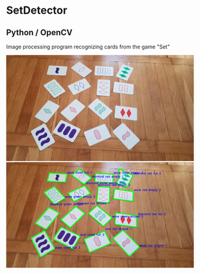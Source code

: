 # SetDetector

## Python / OpenCV

Image processing program recognizing cards from the game "Set"

![Before](https://raw.githubusercontent.com/TheTerabit/SetDetector/master/pawel/images/medium%20copy/medium/14.jpg)
![After](https://raw.githubusercontent.com/TheTerabit/SetDetector/master/pawel/medium%20out/out5.jpg)
